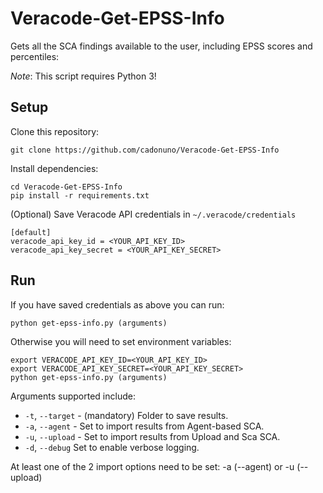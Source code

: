 # Veracode-Get-EPSS-Info

Gets all the SCA findings available to the user, including EPSS scores and percentiles:

*Note*: This script requires Python 3!

## Setup

Clone this repository:

    git clone https://github.com/cadonuno/Veracode-Get-EPSS-Info

Install dependencies:

    cd Veracode-Get-EPSS-Info
    pip install -r requirements.txt

(Optional) Save Veracode API credentials in `~/.veracode/credentials`

    [default]
    veracode_api_key_id = <YOUR_API_KEY_ID>
    veracode_api_key_secret = <YOUR_API_KEY_SECRET>

## Run

If you have saved credentials as above you can run:

    python get-epss-info.py (arguments)

Otherwise you will need to set environment variables:

    export VERACODE_API_KEY_ID=<YOUR_API_KEY_ID>
    export VERACODE_API_KEY_SECRET=<YOUR_API_KEY_SECRET>
    python get-epss-info.py (arguments)

Arguments supported include:
- `-t`, `--target` - (mandatory) Folder to save results.
- `-a`, `--agent` - Set to import results from Agent-based SCA.
- `-u`, `--upload` - Set to import results from Upload and Sca SCA.
- `-d`, `--debug` Set to enable verbose logging.

At least one of the 2 import options need to be set: -a (--agent) or -u (--upload)